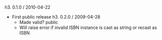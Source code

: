 h3. 0.1.0 / 2010-04-22
  * First public release
h3. 0.2.0 / 2009-04-28
	* Made valid? public
	* Will raise error if invalid ISBN instance is cast as string or recast as ISBN